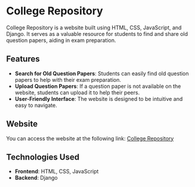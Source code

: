 # College Repository

College Repository is a website built using HTML, CSS, JavaScript, and Django. It serves as a valuable resource for students to find and share old question papers, aiding in exam preparation.

## Features

- **Search for Old Question Papers**: Students can easily find old question papers to help with their exam preparation.
- **Upload Question Papers**: If a question paper is not available on the website, students can upload it to help their peers.
- **User-Friendly Interface**: The website is designed to be intuitive and easy to navigate.

## Website

You can access the website at the following link: [College Repository](https://collegerepository.pythonanywhere.com/add)

## Technologies Used

- **Frontend**: HTML, CSS, JavaScript
- **Backend**: Django
